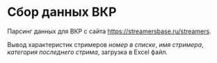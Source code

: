 # Сбор данных ВКР
Парсинг данных для ВКР с сайта https://streamersbase.ru/streamers.

Вывод характеристик стримеров *номер в списке*, *имя стримера*, *категория последнего стрима*, загрузка в Excel файл.
